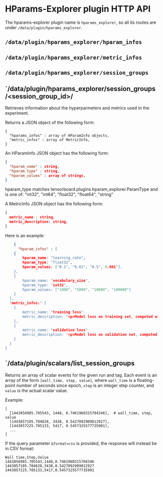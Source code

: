 # HParams-Explorer plugin HTTP API

The hparams-explorer plugin name is `hparams_explorer`, so all its routes are under
`/data/plugin/hparams_explorer`.

## `/data/plugin/hparams_explorer/hparam_infos`
## `/data/plugin/hparams_explorer/metric_infos`
## `/data/plugin/hparams_explorer/session_groups`
## `/data/plugin/hparams_explorer/session_groups/<session_group_id>/
Retrieves information about the hyperparmeters and metrics used in the experiment.

Returns a JSON object of the following form:
```jsonng running operations. Individual APIs must not define their own interfaces for long running operations to avoid inconsistenc
{
  "hparams_infos" : array of HParamInfo objects,
  "metric_infos" : array of MetricInfo,
}
```

An HParamInfo JSON object has the following form:
```json
{ 
  "hparam_name" : string,
  "hparam_type" : string,
  "hparam_values" : array of strings,
}
```
hparam_type matches tensorboard.plugins.hparam_explorer.ParamType and is one 
of: "int32", "int64", "float32", "float64", "string"

A MetricInfo JSON object has the following form:
```json
{
  metric_name : string,
  metric_description: string,
}
```

Here is an example:
```json
    {
      "hparam_infos" : [
    {
        hparam_name: "learning_rate",
        hparam_type: "float32",
        hparam_values: ["0.1", "0.01", "0.5", 0.001"],
    },
    {
        hparam_name: "vocabulary_size",
        hparam_type: "int32",
        hparam_values: ["1000", "5000", "10000", "100000"]
    }
  ],
  "metric_infos:" [
    {
        metric_name: "training loss"
        metric_description: "<p>Model loss on training set, computed with a cross-entropy metric.</p>"
    },
    {
        metric_name: "validation loss"
        metric_description: "<p>Model loss on validation set, computed with a cross-entropy metric.</p>"
    }
  ]
}
```


## `/data/plugin/scalars/list_session_groups

Returns an array of scalar events for the given run and tag. Each event
is an array of the form `[wall_time, step, value]`, where `wall_time` is
a floating-point number of seconds since epoch, `step` is an integer
step counter, and `value` is the actual scalar value.

Example:

    [
      [1443856985.705543, 1448, 0.7461960315704346],  # wall_time, step, value
      [1443857105.704628, 3438, 0.5427092909812927],
      [1443857225.705133, 5417, 0.5457325577735901],
      ...
    ]

If the query parameter `&format=csv` is provided, the response will
instead be in CSV format:

    Wall time,Step,Value
    1443856985.705543,1448,0.7461960315704346
    1443857105.704628,3438,0.5427092909812927
    1443857225.705133,5417,0.5457325577735901
